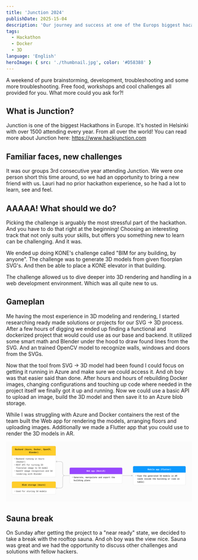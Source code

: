 ```yaml
---
title: 'Junction 2024'
publishDate: 2025-15-04
description: 'Our journey and success at one of the Europs biggest hacakthons.'
tags:
  - Hackathon
  - Docker
  - 3D
language: 'English'
heroImage: { src: './thumbnail.jpg', color: '#D58388' }
---
```

A weekend of pure brainstorming, development, troubleshooting and some more troubleshooting. Free food, workshops and cool challenges all provided for you. What more could you ask for?!

## What is Junction?
Junction is one of the biggest Hackathons in Europe. It's hosted in Helsinki with over 1500 attending every year. From all over the world! You can read more about Junction here: https://www.hackjunction.com

## Familiar faces, new challenges
It was our groups 3rd consecutive year attending Junction. We were one person short this time around, so we had an opportunity to bring a new friend with us. Lauri had no prior hackathon experience, so he had a lot to learn, see and feel.

## AAAAA! What should we do?
Picking the challenge is arguably the most stressful part of the hackathon. And you have to do that right at the beginning! Choosing an interesting track that not only suits your skills, but offers you something new to learn can be challenging. And it was. 

We ended up doing KONE's challenge called "BIM for any building, by anyone". The challenge was to generate 3D models from given floorplan SVG's. And then be able to place a KONE elevator in that building.

The challenge allowed us to dive deeper into 3D rendering and handling in a web development environment. Which was all quite new to us.

## Gameplan
Me having the most experience in 3D modeling and rendering, I started researching ready made solutions or projects for our SVG -> 3D process. After a few hours of digging we ended up finding a functional and dockerized project that would could use as our base and backend. It utilized some smart math and Blender under the hood to draw found lines from the SVG. And an trained OpenCV model to recognize walls, windows and doors from the SVGs.

Now that the tool from SVG -> 3D model had been found I could focus on getting it running in Azure and make sure we could access it. And oh boy was that easier said than done. After hours and hours of rebuilding Docker images, changing configurations and touching up code where needed in the project itself we finally got it up and running. Now we could use a basic API to upload an image, build the 3D model and then save it to an Azure blob storage.

While I was struggling with Azure and Docker containers the rest of the team built the Web app for rendering the models, arranging floors and uploading images. Additionally we made a Flutter app that you could use to render the 3D models in AR.

![Diagram](./quickbim_diagram.png)

## Sauna break
On Sunday after getting the project to a "near ready" state, we decided to take a break with the rooftop sauna. And oh boy was the view nice. Sauna was great and we had the opportunity to discuss other challenges and solutions with fellow hackers.